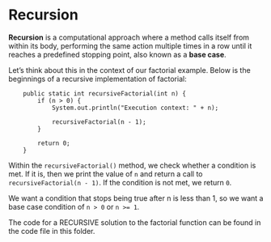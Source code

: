 # Recursion

**Recursion** is a computational approach where a method calls itself from within its body, performing the same action multiple times in a row until it reaches a predefined stopping point, also known as a **base case**.

Let’s think about this in the context of our factorial example. Below is the beginnings of a recursive implementation of factorial:

```
	public static int recursiveFactorial(int n) {
		if (n > 0) {
			System.out.println("Execution context: " + n);

			recursiveFactorial(n - 1);
		}

		return 0;
	}
```

Within the `recursiveFactorial()` method, we check whether a condition is met. If it is, then we print the value of `n` and return a call to `recursiveFactorial(n - 1)`. If the condition is not met, we return `0`.

We want a condition that stops being true after n is less than 1, so we want a base case condition of `n > 0` or `n >= 1`.

The code for a RECURSIVE solution to the factorial function can be found in the code file in this folder.
